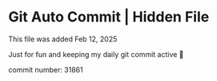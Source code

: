 # Git Auto Commit | Hidden File

This file was added Feb 12, 2025

Just for fun and keeping my daily git commit active 🤪

commit number: 31861
